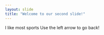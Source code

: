 ```yaml
---
layout: slide
title: "Welcome to our second slide!"
---
```

I like most sports
Use the left arrow to go back!
